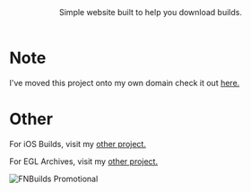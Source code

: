 <div align=center>
Simple website built to help you download builds.
</div>
<br>

# Note
I've moved this project onto my own domain check it out [here.](http://crunnie.xyz/builds/ "Crunnie's FNBuilds")

# Other
For iOS Builds, visit my [other project.](https://github.com/Crunnie/Fortnite-iOS-Archive "Crunnie's Fortnite iOS Archive")

For EGL Archives, visit my [other project.](https://github.com/Crunnie/EGL-Archive "Crunnie's EGL Archive")


<img src="https://cdn.discordapp.com/attachments/751304558453719176/940149994927837194/FNBuilds.png" alt="FNBuilds Promotional">


